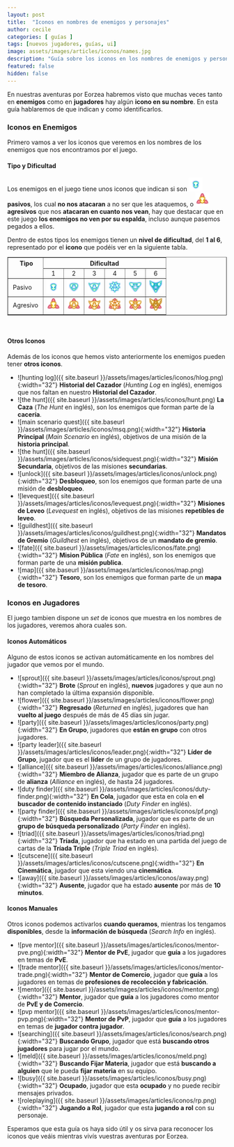 ```yaml
---
layout: post
title:  "Iconos en nombres de enemigos y personajes"
author: cecile
categories: [ guías ]
tags: [nuevos jugadores, guías, ui]
image: assets/images/articles/iconos/names.jpg
description: "Guía sobre los iconos en los nombres de enemigos y personajes."
featured: false
hidden: false
---
```

En nuestras aventuras por Eorzea habremos visto que muchas veces tanto en **enemigos** como en **jugadores** hay algún **icono en su nombre**. En esta guía hablaremos de que indican y como identificarlos.

### Iconos en Enemigos

Primero vamos a ver los iconos que veremos en los nombres de los enemigos que nos encontramos por el juego.

#### Tipo y Dificultad

Los enemigos en el juego tiene unos iconos que indican si son **<img src="/assets/images/articles/iconos/mob_passive_01.png">pasivos**, los cual **no nos atacaran** a no ser que les ataquemos, o **<img src="/assets/images/articles/iconos/mob_aggressive_1.png">agresivos** que nos **atacaran en cuanto nos vean**, hay que destacar que en este juego **los enemigos no ven por su espalda**, incluso aunque pasemos pegados a ellos.

Dentro de estos tipos los enemigos tienen un **nivel de dificultad**, del **1 al 6**, representado por el **icono** que podéis ver en la siguiente tabla.

<table border="1">
    <tr>
        <th rowspan="2" style="vertical-align: top;">&nbsp;Tipo</th>
        <th colspan="6" style="text-align:center">Dificultad</th>
    </tr>
    <tr>
        <td style="text-align:center">1</td>
        <td style="text-align:center">2</td>
        <td style="text-align:center">3</td>
        <td style="text-align:center">4</td>
        <td style="text-align:center">5</td>
        <td style="text-align:center">6</td>
    </tr>
    <tr>
        <td>&nbsp;Pasivo</td>
        <td style="text-align:center"><img src="/assets/images/articles/iconos/mob_passive_01.png"></td>
        <td style="text-align:center"><img src="/assets/images/articles/iconos/mob_passive_02.png"></td>
        <td style="text-align:center"><img src="/assets/images/articles/iconos/mob_passive_03.png"></td>
        <td style="text-align:center"><img src="/assets/images/articles/iconos/mob_passive_04.png"></td>
        <td style="text-align:center"><img src="/assets/images/articles/iconos/mob_passive_05.png"></td>
        <td style="text-align:center"><img src="/assets/images/articles/iconos/mob_passive_06.png"></td>
    </tr>
    <tr>
        <td>&nbsp;Agresivo&nbsp;</td>
        <td style="text-align:center"><img src="/assets/images/articles/iconos/mob_aggressive_1.png"></td>
        <td style="text-align:center"><img src="/assets/images/articles/iconos/mob_aggressive_2.png"></td>
        <td style="text-align:center"><img src="/assets/images/articles/iconos/mob_aggressive_3.png"></td>
        <td style="text-align:center"><img src="/assets/images/articles/iconos/mob_aggressive_4.png"></td>
        <td style="text-align:center"><img src="/assets/images/articles/iconos/mob_aggressive_5.png"></td>
        <td style="text-align:center"><img src="/assets/images/articles/iconos/mob_aggressive_6.png"></td>
    </tr>    
</table>

<br/>

#### Otros Iconos

Además de los iconos que hemos visto anteriormente los enemigos pueden tener **otros iconos**.

- ![hunting log]({{ site.baseurl }}/assets/images/articles/iconos/hlog.png){:width="32"} **Historial del Cazador** (*Hunting Log* en inglés), enemigos que nos faltan en nuestro **Historial del Cazador**.
- ![the hunt]({{ site.baseurl }}/assets/images/articles/iconos/hunt.png) **La Caza** (*The Hunt* en inglés), son los enemigos que forman parte de la **cacería**.
- ![main scenario quest]({{ site.baseurl }}/assets/images/articles/iconos/msq.png){:width="32"} **Historia Principal** (*Main Scenario* en inglés), objetivos de una misión de la **historia principal**.
- ![the hunt]({{ site.baseurl }}/assets/images/articles/iconos/sidequest.png){:width="32"} **Misión Secundaria**, objetivos de las misiones **secundarias**.
- ![unlock]({{ site.baseurl }}/assets/images/articles/iconos/unlock.png){:width="32"} **Desbloqueo**, son los enemigos que forman parte de una misión de **desbloqueo**.
- ![levequest]({{ site.baseurl }}/assets/images/articles/iconos/levequest.png){:width="32"} **Misiones de Leveo** (*Levequest* en inglés), objetivos de las misiones **repetibles de leveo**.
- ![guildhest]({{ site.baseurl }}/assets/images/articles/iconos/guildhest.png){:width="32"} **Mandatos de Gremio** (*Guildhest* en inglés), objetivos de un **mandato de gremio**.
- ![fate]({{ site.baseurl }}/assets/images/articles/iconos/fate.png){:width="32"} **Mision Pública** (*Fate* en inglés), son los enemigos que forman parte de una **misión publica**.
- ![map]({{ site.baseurl }}/assets/images/articles/iconos/map.png){:width="32"} **Tesoro**, son los enemigos que forman parte de un **mapa de tesoro**.

### Iconos en Jugadores

El juego tambien dispone un *set* de iconos que muestra en los nombres de los jugadores, veremos ahora cuales son.

#### Iconos Automáticos

Alguno de estos iconos se activan automáticamente en los nombres del jugador que vemos por el mundo.

- ![sprout]({{ site.baseurl }}/assets/images/articles/iconos/sprout.png){:width="32"} **Brote** (*Sprout* en inglés), **nuevos** jugadores y que aun no han completado la última expansión disponible.
- ![flower]({{ site.baseurl }}/assets/images/articles/iconos/flower.png){:width="32"} **Regresado** (*Returned* en inglés), jugadores que han **vuelto al juego** después de más de 45 días sin jugar.
- ![party]({{ site.baseurl }}/assets/images/articles/iconos/party.png){:width="32"} **En Grupo**, jugadores que **están en grupo** con otros jugadores.
- ![party leader]({{ site.baseurl }}/assets/images/articles/iconos/leader.png){:width="32"} **Líder de Grupo**, jugador que es el **líder** de un grupo de jugadores.
- ![alliance]({{ site.baseurl }}/assets/images/articles/iconos/alliance.png){:width="32"} **Miembro de Alianza**, jugador que es parte de un grupo de **alianza** (*Alliance* en inglés), de hasta 24 jugadores.
- ![duty finder]({{ site.baseurl }}/assets/images/articles/iconos/duty-finder.png){:width="32"} **En Cola**, jugador que esta en cola en **el buscador de contenido instanciado** (*Duty Finder* en inglés).
- ![party finder]({{ site.baseurl }}/assets/images/articles/iconos/pf.png){:width="32"} **Búsqueda Personalizada**, jugador que es parte de un **grupo de búsqueda personalizado** (*Party Finder* en inglés).
- ![triad]({{ site.baseurl }}/assets/images/articles/iconos/triad.png){:width="32"} **Tríada**, jugador que ha estado en una partida del juego de cartas de la **Tríada Triple** (*Triple Triad* en inglés).
- ![cutscene]({{ site.baseurl }}/assets/images/articles/iconos/cutscene.png){:width="32"} **En Cinemática**, jugador que esta viendo una **cinemática**.
- ![away]({{ site.baseurl }}/assets/images/articles/iconos/away.png){:width="32"} **Ausente**, jugador que ha estado **ausente** por más de **10 minutos**.


#### Iconos Manuales

Otros iconos podemos activarlos **cuando queramos**, mientras los tengamos **disponibles**, desde la **información de búsqueda** (*Search Info* en inglés).

- ![pve mentor]({{ site.baseurl }}/assets/images/articles/iconos/mentor-pve.png){:width="32"} **Mentor de PvE**, jugador que **guía** a los jugadores en temas de **PvE**.
- ![trade mentor]({{ site.baseurl }}/assets/images/articles/iconos/mentor-trade.png){:width="32"} **Mentor de Comercio**, jugador que **guía** a los jugadores en temas de **profesiones de recolección y fabricación**.
- ![mentor]({{ site.baseurl }}/assets/images/articles/iconos/mentor.png){:width="32"} **Mentor**, jugador que **guía** a los jugadores como mentor de **PvE y de Comercio**.
- ![pvp mentor]({{ site.baseurl }}/assets/images/articles/iconos/mentor-pvp.png){:width="32"} **Mentor de PvP**, jugador que **guía** a los jugadores en temas de **jugador contra jugador**.
- ![searching]({{ site.baseurl }}/assets/images/articles/iconos/search.png){:width="32"} **Buscando Grupo**, jugador que está **buscando otros jugadores** para jugar por el mundo.
- ![meld]({{ site.baseurl }}/assets/images/articles/iconos/meld.png){:width="32"} **Buscando Fijar Materia**, jugador que está **buscando a alguien** que le pueda **fijar materia** en su equipo.
- ![busy]({{ site.baseurl }}/assets/images/articles/iconos/busy.png){:width="32"} **Ocupado**, jugador que esta **ocupado** y no puede recibir mensajes privados.
- ![roleplaying]({{ site.baseurl }}/assets/images/articles/iconos/rp.png){:width="32"} **Jugando a Rol**, jugador que esta **jugando a rol** con su personaje.

Esperamos que esta guía os haya sido útil y os sirva para reconocer los iconos que veáis mientras vivís vuestras aventuras por Eorzea.